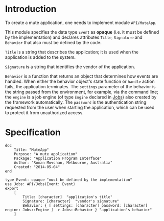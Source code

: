 # Introduction #

To create a mute application, one needs to implement module `API/MuteApp`.

This module specifies the data type `Event` as **opaque** (i.e. it must be defined by the implementation) and declares attributes `Title`, `Signature` and `Behavior` that also must be defined by the code.

`Title` is a string that describes the application; it is used when the application is added to the system.

`Signature` is a string that identifies the vendor of the application.

`Behavior` is a function that returns an object that determines how events are handled. When either the behavior object's state function or `handle` action fails, the application terminates. The `settings` parameter of the behavior is the string passed from the environment, for example, via the command line; the `engine` is a job engine (of type `Engine` declared in [Jobs](Jobs.md)) also created by the framework automatically. The `password` is the authentication string requested from the user when starting the application, which can be used to protect it from unauthorized access.

# Specification #
```
doc 
    Title: "MuteApp"
    Purpose: "A mute application"
    Package: "Application Program Interface"
    Author: "Roman Movchan, Melbourne, Australia"
    Created: "2014-05-04"
end

type Event: opaque "must be defined by the implementation"
use Jobs: API/Jobs(Event: Event)
export
    [
        Title: [character]  "application's title"
        Signature: [character]  "vendor's signature"
        Behavior: { [ settings: [character] password: [character] engine: Jobs::Engine ] -> Jobs::Behavior } "application's behavior"
    ]
```
